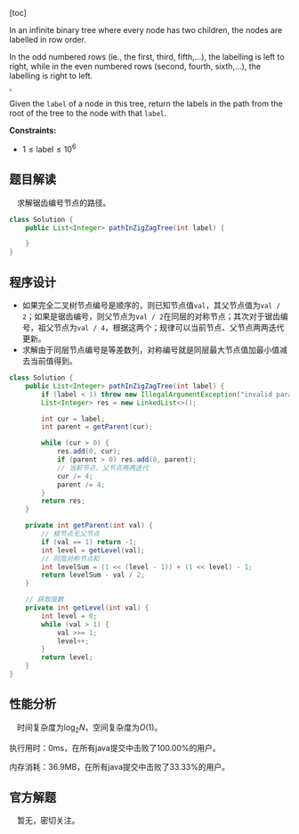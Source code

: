 [toc]

In an infinite binary tree where every node has two children, the nodes are labelled in row order.

In the odd numbered rows (ie., the first, third, fifth,...), the labelling is left to right, while in the even numbered rows (second, fourth, sixth,...), the labelling is right to left.

<img src="../images/#1104.png" style="zoom: 33%;" />

Given the `label` of a node in this tree, return the labels in the path from the root of the tree to the node with that `label`.



**Constraints:**

- $1 \le \text{label} \le 10^6$



## 题目解读

&emsp;求解锯齿编号节点的路径。

```java
class Solution {
    public List<Integer> pathInZigZagTree(int label) {

    }
}
```

## 程序设计

* 如果完全二叉树节点编号是顺序的，则已知节点值`val`，其父节点值为`val / 2`；如果是锯齿编号，则父节点为`val / 2`在同层的对称节点；其次对于锯齿编号，祖父节点为`val / 4`，根据这两个；规律可以当前节点、父节点两两迭代更新。
* 求解由于同层节点编号是等差数列，对称编号就是同层最大节点值加最小值减去当前值得到。

```java
class Solution {
    public List<Integer> pathInZigZagTree(int label) {
        if (label < 1) throw new IllegalArgumentException("invalid param");
        List<Integer> res = new LinkedList<>();

        int cur = label;
        int parent = getParent(cur);

        while (cur > 0) {
            res.add(0, cur);
            if (parent > 0) res.add(0, parent);
            // 当前节点、父节点两两迭代
            cur /= 4;
            parent /= 4;
        }
        return res;
    }

    private int getParent(int val) {
        // 根节点无父节点
        if (val == 1) return -1;
        int level = getLevel(val);
        // 同层对称节点和
        int levelSum = (1 << (level - 1)) + (1 << level) - 1;
        return levelSum - val / 2;
    }

    // 获取层数
    private int getLevel(int val) {
        int level = 0;
        while (val > 1) {
            val >>= 1;
            level++;
        }
        return level;
    }
}
```

## 性能分析

&emsp;时间复杂度为$\log_2N$，空间复杂度为$O(1)$。

执行用时：0ms，在所有java提交中击败了100.00%的用户。

内存消耗：36.9MB，在所有java提交中击败了33.33%的用户。

## 官方解题

&emsp;暂无，密切关注。